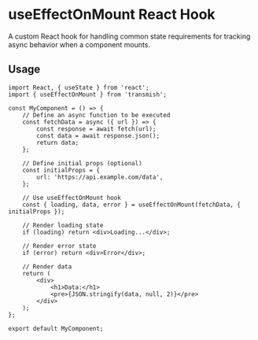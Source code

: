 # useEffectOnMount React Hook

A custom React hook for handling common state requirements for tracking async behavior when a component mounts.

## Usage

```tsx
import React, { useState } from 'react';
import { useEffectOnMount } from 'transmish';

const MyComponent = () => {
    // Define an async function to be executed
    const fetchData = async ({ url }) => {
        const response = await fetch(url);
        const data = await response.json();
        return data;
    };

    // Define initial props (optional)
    const initialProps = {
        url: 'https://api.example.com/data',
    };

    // Use useEffectOnMount hook
    const { loading, data, error } = useEffectOnMount(fetchData, { initialProps });

    // Render loading state
    if (loading) return <div>Loading...</div>;

    // Render error state
    if (error) return <div>Error</div>;

    // Render data
    return (
        <div>
            <h1>Data:</h1>
            <pre>{JSON.stringify(data, null, 2)}</pre>
        </div>
    );
};

export default MyComponent;
```